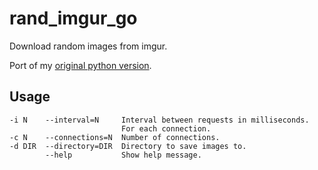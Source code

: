 rand_imgur_go
=============

Download random images from imgur.

Port of my [original python version](https://github.com/haesken/rand_imgur).

## Usage

    -i N    --interval=N     Interval between requests in milliseconds.
                             For each connection.
    -c N    --connections=N  Number of connections.
    -d DIR  --directory=DIR  Directory to save images to.
            --help           Show help message.
